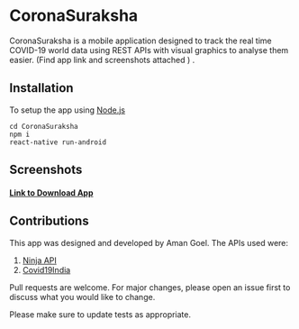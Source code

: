 # CoronaSuraksha

CoronaSuraksha is a mobile application designed to track the real time COVID-19 world data using REST APIs with visual graphics to analyse them easier. (Find app link and screenshots attached )
.
## Installation

To setup the app using [Node.js](https://nodejs.org/en/) 

```
cd CoronaSuraksha
npm i
react-native run-android
```
## Screenshots


####  [Link to Download App](https://bit.ly/CoronaSuraksha)
## Contributions

This app was designed and developed by Aman Goel.
The APIs used were:
1. [Ninja API](https://corona.lmao.ninja/)
2. [Covid19India](https://api.covid19india.org/)

Pull requests are welcome. For major changes, please open an issue first to discuss what you would like to change.

Please make sure to update tests as appropriate.

